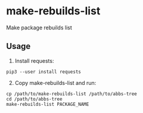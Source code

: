 # make-rebuilds-list
Make package rebuilds list

## Usage

1. Install requests:

```
pip3 --user install requests
```

2. Copy make-rebuilds-list and run:

```
cp /path/to/make-rebuilds-list /path/to/abbs-tree
cd /path/to/abbs-tree
make-rebuilds-list PACKAGE_NAME
```